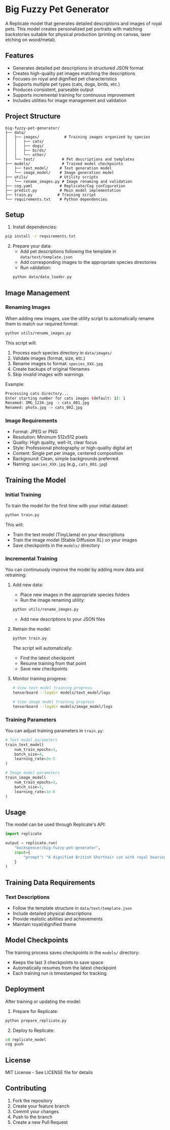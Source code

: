 # Big Fuzzy Pet Generator

A Replicate model that generates detailed descriptions and images of royal pets. This model creates personalized pet portraits with matching backstories suitable for physical production (printing on canvas, laser etching on wood/metal).

## Features

- Generates detailed pet descriptions in structured JSON format
- Creates high-quality pet images matching the descriptions
- Focuses on royal and dignified pet characteristics
- Supports multiple pet types (cats, dogs, birds, etc.)
- Produces consistent, parseable output
- Supports incremental training for continuous improvement
- Includes utilities for image management and validation

## Project Structure

```
big-fuzzy-pet-generator/
├── data/
│   ├── images/           # Training images organized by species
│   │   ├── cats/
│   │   ├── dogs/
│   │   ├── birds/
│   │   └── other/
│   └── text/            # Pet descriptions and templates
├── models/              # Trained model checkpoints
│   ├── text_model/     # Text generation model
│   └── image_model/    # Image generation model
├── utils/              # Utility scripts
│   └── rename_images.py # Image renaming and validation
├── cog.yaml            # Replicate/Cog configuration
├── predict.py          # Main model implementation
├── train.py           # Training script
└── requirements.txt    # Python dependencies
```

## Setup

1. Install dependencies:
```bash
pip install -r requirements.txt
```

2. Prepare your data:
   - Add pet descriptions following the template in `data/text/template.json`
   - Add corresponding images to the appropriate species directories
   - Run validation:
   ```bash
   python data/data_loader.py
   ```

## Image Management

### Renaming Images
When adding new images, use the utility script to automatically rename them to match our required format:

```bash
python utils/rename_images.py
```

This script will:
1. Process each species directory in `data/images/`
2. Validate images (format, size, etc.)
3. Rename images to format: `species_XXX.jpg`
4. Create backups of original filenames
5. Skip invalid images with warnings

Example:
```bash
Processing cats directory...
Enter starting number for cats images (default: 1): 1
Renamed: IMG_1234.jpg -> cats_001.jpg
Renamed: photo.jpg -> cats_002.jpg
```

### Image Requirements
- Format: JPEG or PNG
- Resolution: Minimum 512x512 pixels
- Quality: High quality, well-lit, clear focus
- Style: Professional photography or high-quality digital art
- Content: Single pet per image, centered composition
- Background: Clean, simple backgrounds preferred
- Naming: `species_XXX.jpg` (e.g., `cats_001.jpg`)

## Training the Model

### Initial Training
To train the model for the first time with your initial dataset:

```bash
python train.py
```

This will:
- Train the text model (TinyLlama) on your descriptions
- Train the image model (Stable Diffusion XL) on your images
- Save checkpoints in the `models/` directory

### Incremental Training
You can continuously improve the model by adding more data and retraining:

1. Add new data:
   - Place new images in the appropriate species folders
   - Run the image renaming utility:
   ```bash
   python utils/rename_images.py
   ```
   - Add new descriptions to your JSON files

2. Retrain the model:
   ```bash
   python train.py
   ```
   The script will automatically:
   - Find the latest checkpoint
   - Resume training from that point
   - Save new checkpoints

3. Monitor training progress:
   ```bash
   # View text model training progress
   tensorboard --logdir models/text_model/logs
   
   # View image model training progress
   tensorboard --logdir models/image_model/logs
   ```

### Training Parameters
You can adjust training parameters in `train.py`:

```python
# Text model parameters
train_text_model(
    num_train_epochs=3,
    batch_size=4,
    learning_rate=2e-5
)

# Image model parameters
train_image_model(
    num_train_epochs=3,
    batch_size=1,
    learning_rate=1e-6
)
```

## Usage

The model can be used through Replicate's API:

```python
import replicate

output = replicate.run(
    "buckspencer/big-fuzzy-pet-generator",
    input={
        "prompt": "A dignified British Shorthair cat with royal bearing"
    }
)
```

## Training Data Requirements

### Text Descriptions
- Follow the template structure in `data/text/template.json`
- Include detailed physical descriptions
- Provide realistic abilities and achievements
- Maintain royal/dignified theme

## Model Checkpoints

The training process saves checkpoints in the `models/` directory:
- Keeps the last 3 checkpoints to save space
- Automatically resumes from the latest checkpoint
- Each training run is timestamped for tracking

## Deployment

After training or updating the model:

1. Prepare for Replicate:
```bash
python prepare_replicate.py
```

2. Deploy to Replicate:
```bash
cd replicate_model
cog push
```

## License

MIT License - See LICENSE file for details

## Contributing

1. Fork the repository
2. Create your feature branch
3. Commit your changes
4. Push to the branch
5. Create a new Pull Request 